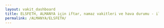```yaml
---
layout: vakit_dashboard
title: ELSFETH, ALMANYA için iftar, namaz vakitleri ve hava durumu - ilçe/eyalet seç
permalink: /ALMANYA/ELSFETH/
---
```


<script type="text/javascript">
  var GLOBAL_COUNTRY = 'ALMANYA';
  var GLOBAL_CITY = 'ELSFETH';
  var GLOBAL_STATE = '';
  var lat = 72;
  var lon = 21;
</script>
